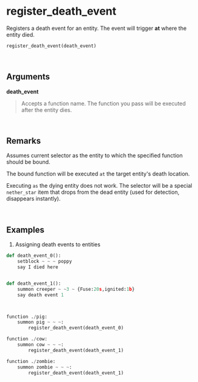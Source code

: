 # register_death_event

Registers a death event for an entity. The event will trigger __at__ where the entity died.



```py
register_death_event(death_event)
```


&nbsp;



## Arguments
 
**death_event**
> Accepts a function name. The function you pass will be executed after the entity dies.


&nbsp;


## Remarks

Assumes current selector as the entity to which the specified function should be bound.

The bound function will be executed `at` the target entity's death location.

Executing `as` the dying entity does not work. The selector will be a special `nether_star` item that drops from the dead entity (used for detection, disappears instantly).


&nbsp;


## Examples

1. Assigning death events to entities

```py
def death_event_0():
    setblock ~ ~ ~ poppy
    say I died here


def death_event_1():
    summon creeper ~ ~3 ~ {Fuse:20s,ignited:1b}
    say death event 1



function ./pig:
    summon pig ~ ~ ~:
        register_death_event(death_event_0)

function ./cow:
    summon cow ~ ~ ~:
        register_death_event(death_event_1)

function ./zombie:
    summon zombie ~ ~ ~:
        register_death_event(death_event_1)
```






